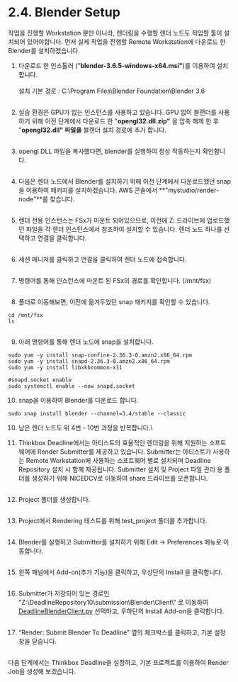 # 2.4. Blender Setup

작업을 진행할 Workstation 뿐만 아니라, 렌더링을 수행할 렌더 노드도 작업할 툴이 설치되어 있어야합니다. 먼저 실제 작업을 진행할 Remote Workstation에 다운로드 한 Blender를 설치하겠습니다.



1. 다운로드 한 인스톨러 ("**blender-3.6.5-windows-x64.msi"**)를 이용하여 설치합니다.\
   \
   설치 기본 경로 : C:\Program Files\Blender Foundation\Blender 3.6

<figure><img src="../.gitbook/assets/image (1) (1) (1) (1).png" alt=""><figcaption></figcaption></figure>

2. 실습 환경은 GPU가 없는 인스턴스를 사용하고 있습니다. GPU 없이 블랜더를 사용하기 위해 이전 단계에서 다운로드 한 "**opengl32.dll.zip"** 을 압축 해제 한 후 "**opengl32.dll" 파일을** 블랜더 설치 경로에 추가 합니다.

<figure><img src="../.gitbook/assets/image (2) (1) (1).png" alt=""><figcaption></figcaption></figure>

3. opengl DLL 파일을 복사했다면, blender를 실행하여 정상 작동하는지 확인합니다.

<figure><img src="../.gitbook/assets/image (3) (1).png" alt=""><figcaption></figcaption></figure>

4. 다음은 렌더 노드에서 Blender를 설치하기 위해 이전 단계에서 다운로드했던 snap을 이용하여 패키지를 설치하겠습니다. AWS 콘솔에서 **"mystudio/render-node"**를 찾습니다.

<figure><img src="../.gitbook/assets/image (4) (1).png" alt=""><figcaption></figcaption></figure>

5. 렌더 전용 인스턴스는 FSx가 마운트 되어있으므로, 이전에 Z: 드라이브에 업로드했던 파일을 각 렌더 인스턴스에서 참조하여 설치할 수 있습니다. 렌더 노드 하나를 선택하고 연결을 클릭합니다.

<figure><img src="../.gitbook/assets/image (5) (1).png" alt=""><figcaption></figcaption></figure>

6. 세션 매니저를 클릭하고 연결을 클릭하여 렌더 노드에 접속합니다.

<figure><img src="../.gitbook/assets/image (6) (1).png" alt=""><figcaption></figcaption></figure>

7. 명령어를 통해 인스턴스에 마운트 된 FSx의 경로를 확인합니다. (/mnt/fsx)

<figure><img src="../.gitbook/assets/image (8) (1).png" alt=""><figcaption></figcaption></figure>

8. 폴더로 이동해보면, 이전에 옮겨두었던 snap 패키지를 확인할 수 있습니다.

```
cd /mnt/fsx
ls
```

<figure><img src="../.gitbook/assets/image (9) (1).png" alt=""><figcaption></figcaption></figure>

9. 아래 명령어를 통해 렌더 노드에 snap을 설치합니다.

```
sudo yum -y install snap-confine-2.36.3-0.amzn2.x86_64.rpm
sudo yum -y install snapd-2.36.3-0.amzn2.x86_64.rpm
sudo yum -y install libxkbcommon-x11

#snapd.socket enable
sudo systemctl enable --now snapd.socket
```

10. snap을 이용하여 Blender를 다운로드 합니다.

```
sudo snap install blender --channel=3.4/stable --classic
```

10. 남은 렌더 노드도 위 4번 - 10번 과정을 반복합니다.\

11. Thinkbox Deadline에서는 아티스트의 효율적인 렌더링을 위해 지원하는 소프트웨어에 Render Submitter를 제공하고 있습니다. Submitter는 아티스트가 사용하는 Remote Workstation에 사용하는 소프트웨어 별로 설치되며 Deadline Repository 설치 시 함께 제공됩니다. Submitter 설치 및 Project 파일 관리 용 폴더를 생성하기 위해 NICEDCV로 이동하여 share 드라이브를 오픈합니다.

<figure><img src="../.gitbook/assets/image (10) (1).png" alt=""><figcaption></figcaption></figure>

12. Project 폴더를 생성합니다.

<figure><img src="../.gitbook/assets/image (11) (1).png" alt=""><figcaption></figcaption></figure>

13. Project에서 Rendering 테스트를 위해 test\_project 폴더를 추가합니다.

<figure><img src="../.gitbook/assets/image (12).png" alt=""><figcaption></figcaption></figure>

14. Blender를 실행하고 Submitter를 설치하기 위해 Edit -> Preferences 메뉴로 이동합니다.

<figure><img src="../.gitbook/assets/image (13).png" alt=""><figcaption></figcaption></figure>

15. 왼쪽 패널에서 Add-on(추가 기능)을 클릭하고, 우상단의 Install 을 클릭합니다.

<figure><img src="../.gitbook/assets/image (14).png" alt=""><figcaption></figcaption></figure>

16. Submitter가 저장되어 있는 경로인 "Z:\DeadlineRepository10\submission\Blender\Client\\" 로 이동하여 [DeadlineBlenderClient.py](http://deadlineblenderclient.py) 선택하고, 우하단의 Install Add-on을 클릭합니다.

<figure><img src="../.gitbook/assets/image (15).png" alt=""><figcaption></figcaption></figure>

17. “Render: Submit Blender To Deadline” 옆의 체크박스를 클릭하고, 기본 설정창을 닫습니다.

<figure><img src="../.gitbook/assets/image (16).png" alt=""><figcaption></figcaption></figure>

다음 단계에서는 Thinkbox Deadline을 설정하고, 기본 프로젝트를 이용하여 Render Job을 생성해 보겠습니다.
